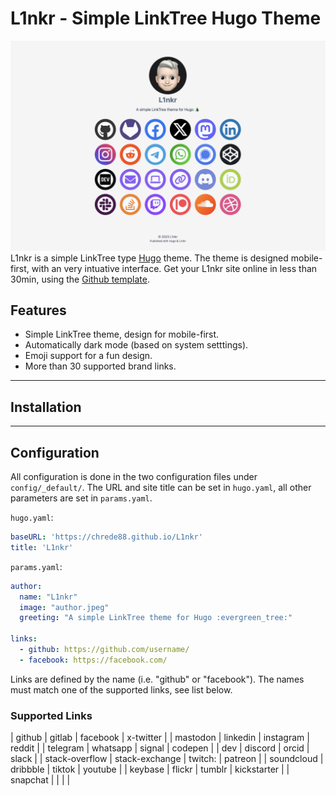 # L1nkr - Simple LinkTree Hugo Theme
![L1nkr - Simple LinkTree Hugo Theme](https://raw.githubusercontent.com/chrede88/l1nkr/main/images/screenshot.png)
L1nkr is a simple LinkTree type [Hugo](https://gohugo.io) theme. The theme is designed mobile-first, with an very intuative interface. Get your L1nkr site online in less than 30min, using the [Github template]().

## Features

- Simple LinkTree theme, design for mobile-first.
- Automatically dark mode (based on system setttings).
- Emoji support for a fun design.
- More than 30 supported brand links.

---

## Installation


---

## Configuration

All configuration is done in the two configuration files under `config/_default/`. The URL and site title can be set in `hugo.yaml`, all other parameters are set in `params.yaml`.

`hugo.yaml`:
```yaml
baseURL: 'https://chrede88.github.io/L1nkr'
title: 'L1nkr'
```

`params.yaml`:
```yaml
author:
  name: "L1nkr"
  image: "author.jpeg"
  greeting: "A simple LinkTree theme for Hugo :evergreen_tree:"

links:
  - github: https://github.com/username/
  - facebook: https://facebook.com/
```

Links are defined by the name (i.e. "github" or "facebook"). The names must match one of the supported links, see list below.

### Supported Links

| github | gitlab | facebook | x-twitter |
| mastodon | linkedin | instagram | reddit |
| telegram | whatsapp | signal | codepen |
| dev | discord | orcid | slack |
| stack-overflow | stack-exchange | twitch: | patreon |
| soundcloud | dribbble | tiktok | youtube |
| keybase | flickr | tumblr | kickstarter |
| snapchat | | | |